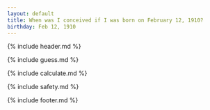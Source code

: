 ```yaml
---
layout: default
title: When was I conceived if I was born on February 12, 1910?
birthday: Feb 12, 1910
---
```


{% include header.md %}

{% include guess.md %}

{% include calculate.md %}

{% include safety.md %}

{% include footer.md %}




